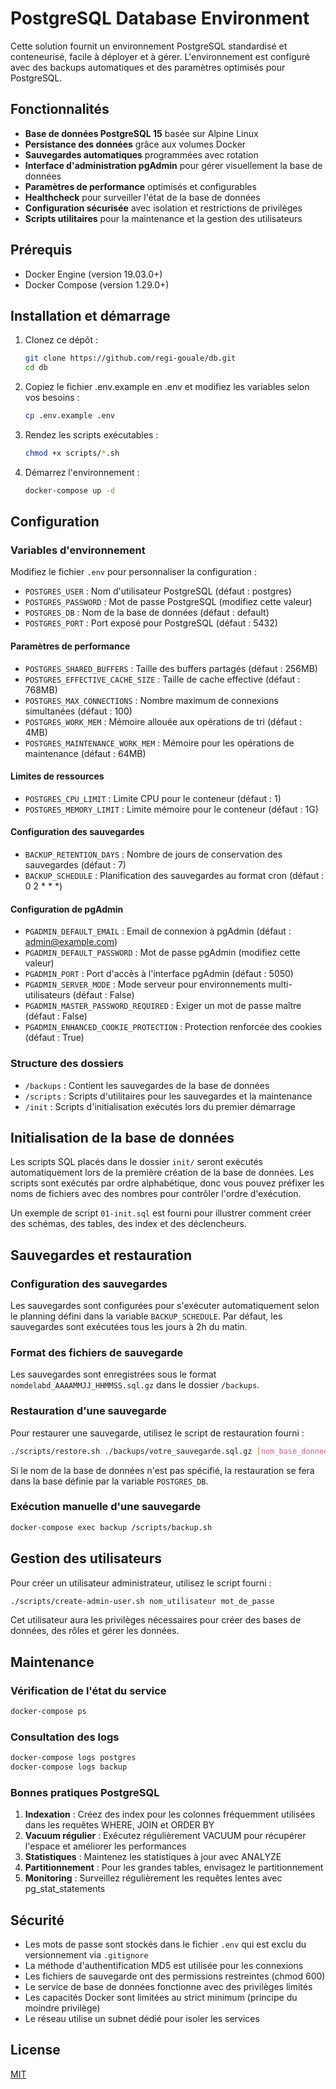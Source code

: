# PostgreSQL Database Environment

Cette solution fournit un environnement PostgreSQL standardisé et conteneurisé, facile à déployer et à gérer. L'environnement est configuré avec des backups automatiques et des paramètres optimisés pour PostgreSQL.

## Fonctionnalités

- **Base de données PostgreSQL 15** basée sur Alpine Linux
- **Persistance des données** grâce aux volumes Docker
- **Sauvegardes automatiques** programmées avec rotation
- **Interface d'administration pgAdmin** pour gérer visuellement la base de données
- **Paramètres de performance** optimisés et configurables
- **Healthcheck** pour surveiller l'état de la base de données
- **Configuration sécurisée** avec isolation et restrictions de privilèges
- **Scripts utilitaires** pour la maintenance et la gestion des utilisateurs

## Prérequis

- Docker Engine (version 19.03.0+)
- Docker Compose (version 1.29.0+)

## Installation et démarrage

1. Clonez ce dépôt :

   ```bash
   git clone https://github.com/regi-gouale/db.git
   cd db
   ```

2. Copiez le fichier .env.example en .env et modifiez les variables selon vos besoins :

   ```bash
   cp .env.example .env
   ```

3. Rendez les scripts exécutables :

   ```bash
   chmod +x scripts/*.sh
   ```

4. Démarrez l'environnement :
   ```bash
   docker-compose up -d
   ```

## Configuration

### Variables d'environnement

Modifiez le fichier `.env` pour personnaliser la configuration :

- `POSTGRES_USER` : Nom d'utilisateur PostgreSQL (défaut : postgres)
- `POSTGRES_PASSWORD` : Mot de passe PostgreSQL (modifiez cette valeur)
- `POSTGRES_DB` : Nom de la base de données (défaut : default)
- `POSTGRES_PORT` : Port exposé pour PostgreSQL (défaut : 5432)

#### Paramètres de performance

- `POSTGRES_SHARED_BUFFERS` : Taille des buffers partagés (défaut : 256MB)
- `POSTGRES_EFFECTIVE_CACHE_SIZE` : Taille de cache effective (défaut : 768MB)
- `POSTGRES_MAX_CONNECTIONS` : Nombre maximum de connexions simultanées (défaut : 100)
- `POSTGRES_WORK_MEM` : Mémoire allouée aux opérations de tri (défaut : 4MB)
- `POSTGRES_MAINTENANCE_WORK_MEM` : Mémoire pour les opérations de maintenance (défaut : 64MB)

#### Limites de ressources

- `POSTGRES_CPU_LIMIT` : Limite CPU pour le conteneur (défaut : 1)
- `POSTGRES_MEMORY_LIMIT` : Limite mémoire pour le conteneur (défaut : 1G)

#### Configuration des sauvegardes

- `BACKUP_RETENTION_DAYS` : Nombre de jours de conservation des sauvegardes (défaut : 7)
- `BACKUP_SCHEDULE` : Planification des sauvegardes au format cron (défaut : 0 2 \* \* \*)

#### Configuration de pgAdmin

- `PGADMIN_DEFAULT_EMAIL` : Email de connexion à pgAdmin (défaut : admin@example.com)
- `PGADMIN_DEFAULT_PASSWORD` : Mot de passe pgAdmin (modifiez cette valeur)
- `PGADMIN_PORT` : Port d'accès à l'interface pgAdmin (défaut : 5050)
- `PGADMIN_SERVER_MODE` : Mode serveur pour environnements multi-utilisateurs (défaut : False)
- `PGADMIN_MASTER_PASSWORD_REQUIRED` : Exiger un mot de passe maître (défaut : False)
- `PGADMIN_ENHANCED_COOKIE_PROTECTION` : Protection renforcée des cookies (défaut : True)

### Structure des dossiers

- `/backups` : Contient les sauvegardes de la base de données
- `/scripts` : Scripts d'utilitaires pour les sauvegardes et la maintenance
- `/init` : Scripts d'initialisation exécutés lors du premier démarrage

## Initialisation de la base de données

Les scripts SQL placés dans le dossier `init/` seront exécutés automatiquement lors de la première création de la base de données. Les scripts sont exécutés par ordre alphabétique, donc vous pouvez préfixer les noms de fichiers avec des nombres pour contrôler l'ordre d'exécution.

Un exemple de script `01-init.sql` est fourni pour illustrer comment créer des schémas, des tables, des index et des déclencheurs.

## Sauvegardes et restauration

### Configuration des sauvegardes

Les sauvegardes sont configurées pour s'exécuter automatiquement selon le planning défini dans la variable `BACKUP_SCHEDULE`.
Par défaut, les sauvegardes sont exécutées tous les jours à 2h du matin.

### Format des fichiers de sauvegarde

Les sauvegardes sont enregistrées sous le format `nomdelabd_AAAAMMJJ_HHMMSS.sql.gz` dans le dossier `/backups`.

### Restauration d'une sauvegarde

Pour restaurer une sauvegarde, utilisez le script de restauration fourni :

```bash
./scripts/restore.sh ./backups/votre_sauvegarde.sql.gz [nom_base_donnees]
```

Si le nom de la base de données n'est pas spécifié, la restauration se fera dans la base définie par la variable `POSTGRES_DB`.

### Exécution manuelle d'une sauvegarde

```bash
docker-compose exec backup /scripts/backup.sh
```

## Gestion des utilisateurs

Pour créer un utilisateur administrateur, utilisez le script fourni :

```bash
./scripts/create-admin-user.sh nom_utilisateur mot_de_passe
```

Cet utilisateur aura les privilèges nécessaires pour créer des bases de données, des rôles et gérer les données.

## Maintenance

### Vérification de l'état du service

```bash
docker-compose ps
```

### Consultation des logs

```bash
docker-compose logs postgres
docker-compose logs backup
```

### Bonnes pratiques PostgreSQL

1. **Indexation** : Créez des index pour les colonnes fréquemment utilisées dans les requêtes WHERE, JOIN et ORDER BY
2. **Vacuum régulier** : Exécutez régulièrement VACUUM pour récupérer l'espace et améliorer les performances
3. **Statistiques** : Maintenez les statistiques à jour avec ANALYZE
4. **Partitionnement** : Pour les grandes tables, envisagez le partitionnement
5. **Monitoring** : Surveillez régulièrement les requêtes lentes avec pg_stat_statements

## Sécurité

- Les mots de passe sont stockés dans le fichier `.env` qui est exclu du versionnement via `.gitignore`
- La méthode d'authentification MD5 est utilisée pour les connexions
- Les fichiers de sauvegarde ont des permissions restreintes (chmod 600)
- Le service de base de données fonctionne avec des privilèges limités
- Les capacités Docker sont limitées au strict minimum (principe du moindre privilège)
- Le réseau utilise un subnet dédié pour isoler les services

## License

[MIT](LICENSE)
